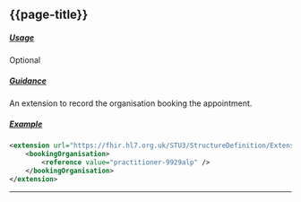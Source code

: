 ## {{page-title}}

<h5><ins>Usage</ins></h5>

<span class="mro-circle optional" title="Optional"></span> Optional


<h5><ins>Guidance</ins></h5>

An extension to record the organisation booking the appointment.

<h5><ins>Example</ins></h5>

```xml
<extension url="https://fhir.hl7.org.uk/STU3/StructureDefinition/Extension-CareConnect-BookingOrganisation-1">
    <bookingOrganisation>
        <reference value="practitioner-9929alp" />
    </bookingOrganisation>
</extension>
```

---